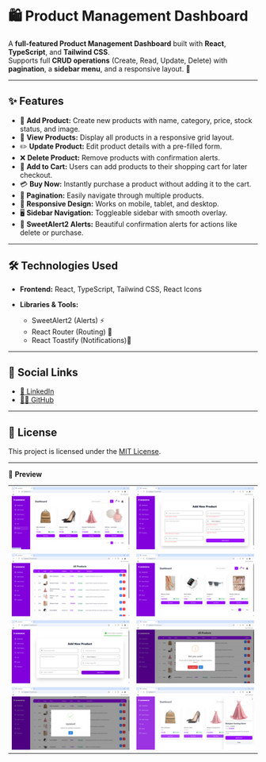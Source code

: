 # 🛍️ Product Management Dashboard

A **full-featured Product Management Dashboard** built with **React**, **TypeScript**, and **Tailwind CSS**.  
Supports full **CRUD operations** (Create, Read, Update, Delete) with **pagination**, a **sidebar menu**, and a responsive layout. 🎨

---

## ✨ Features

- 📝 **Add Product:** Create new products with name, category, price, stock status, and image.  
- 👀 **View Products:** Display all products in a responsive grid layout.  
- ✏️ **Update Product:** Edit product details with a pre-filled form.  
- ❌ **Delete Product:** Remove products with confirmation alerts.  
- 🛒 **Add to Cart:** Users can add products to their shopping cart for later checkout.  
- 💳 **Buy Now:** Instantly purchase a product without adding it to the cart.  
- 📄 **Pagination:** Easily navigate through multiple products.  
- 📱 **Responsive Design:** Works on mobile, tablet, and desktop.  
- 🖥️ **Sidebar Navigation:** Toggleable sidebar with smooth overlay.  
- 🔔 **SweetAlert2 Alerts:** Beautiful confirmation alerts for actions like delete or purchase.

---

## 🛠️ Technologies Used

- **Frontend:** React, TypeScript, Tailwind CSS, React Icons  
- **Libraries & Tools:**

  - SweetAlert2 (Alerts) ⚡  
  - React Router (Routing) 🔀  
  - React Toastify (Notifications)🔔

---

## 🔗 Social Links

- [💼 LinkedIn](https://www.linkedin.com/in/nency-vadadoriya-3969052ba/)  
- [👨‍💻 GitHub](https://github.com/nencyvadadoriya)  

---

## 🪪 License

This project is licensed under the [MIT License](https://github.com/nencyvadadoriya/-License/blob/main/LICENSE).  

---

📸 **Preview**  
<div align="center">

<table>
  <tr>
    <td><img src="./public/img1.png" width="500" /></td>
    <td><img src="./public/img2.png" width="500" /></td>
  </tr>
  <tr>
    <td><img src="./public/img3.png" width="500" /></td>
    <td><img src="./public/img4.png" width="500" /></td>
  </tr>
  <tr>
    <td><img src="./public/img5.png" width="500" /></td>
    <td><img src="./public/img6.png" width="500" /></td>
  </tr>
   <tr>
    <td><img src="./public/img7.png" width="500" /></td>
    <td><img src="./public/img8.png" width="500" /></td>
  </tr>
</table>
</div>
